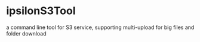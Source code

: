 ipsilonS3Tool
=============

a command line tool for S3 service, supporting multi-upload for big files and folder download